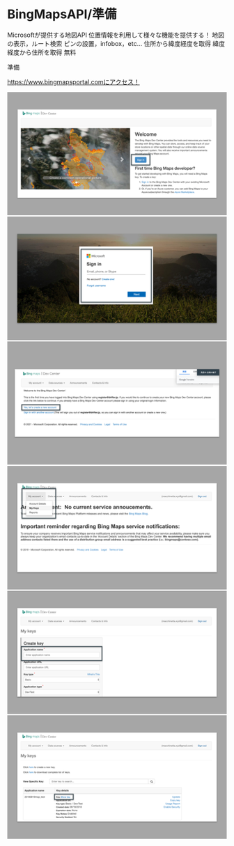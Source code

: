 # BingMapsAPI/準備

Microsoftが提供する地図API
位置情報を利用して様々な機能を提供する！
地図の表示，ルート検索
ピンの設置，infobox，etc…
住所から緯度経度を取得
緯度経度から住所を取得
無料

準備

https://www.bingmapsportal.comにアクセス！

![bingmapsAPI準備1](./img/js_api_bingmapsapi_setup01.svg)
![bingmapsAPI準備2](./img/js_api_bingmapsapi_setup02.svg)
![bingmapsAPI準備3](./img/js_api_bingmapsapi_setup03.svg)
![bingmapsAPI準備4](./img/js_api_bingmapsapi_setup04.svg)
![bingmapsAPI準備5](./img/js_api_bingmapsapi_setup05.svg)
![bingmapsAPI準備6](./img/js_api_bingmapsapi_setup06.svg)